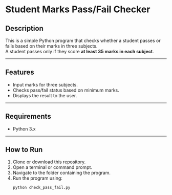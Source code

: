 # Student Marks Pass/Fail Checker

## Description
This is a simple Python program that checks whether a student passes or fails based on their marks in three subjects.  
A student passes only if they score **at least 35 marks in each subject**.

---

## Features
- Input marks for three subjects.
- Checks pass/fail status based on minimum marks.
- Displays the result to the user.

---

## Requirements
- Python 3.x

---

## How to Run
1. Clone or download this repository.
2. Open a terminal or command prompt.
3. Navigate to the folder containing the program.
4. Run the program using:
   ```bash
   python check_pass_fail.py
